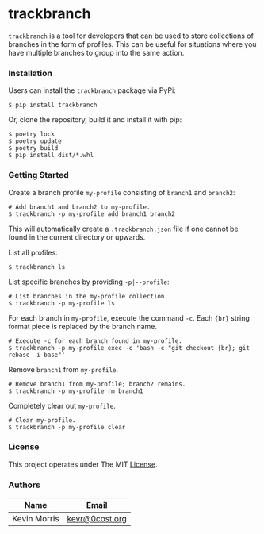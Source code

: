 # trackbranch

`trackbranch` is a tool for developers that can be used to store
collections of branches in the form of profiles. This can be useful
for situations where you have multiple branches to group into the
same action.

### Installation

Users can install the `trackbranch` package via PyPi:

    $ pip install trackbranch

Or, clone the repository, build it and install it with pip:

    $ poetry lock
    $ poetry update
    $ poetry build
    $ pip install dist/*.whl

### Getting Started

Create a branch profile `my-profile` consisting of `branch1` and `branch2`:

    # Add branch1 and branch2 to my-profile.
    $ trackbranch -p my-profile add branch1 branch2

This will automatically create a `.trackbranch.json` file if one
cannot be found in the current directory or upwards.

List all profiles:

    $ trackbranch ls

List specific branches by providing `-p|--profile`:

    # List branches in the my-profile collection.
    $ trackbranch -p my-profile ls

For each branch in `my-profile`, execute the command `-c`. Each `{br}` string
format piece is replaced by the branch name.

    # Execute -c for each branch found in my-profile.
    $ trackbranch -p my-profile exec -c 'bash -c "git checkout {br}; git rebase -i base"'

Remove `branch1` from `my-profile`.

    # Remove branch1 from my-profile; branch2 remains.
    $ trackbranch -p my-profile rm branch1

Completely clear out `my-profile`.

    # Clear my-profile.
    $ trackbranch -p my-profile clear

### License

This project operates under The MIT [License](./LICENSE).

### Authors

| Name         | Email          |
|--------------|----------------|
| Kevin Morris | kevr@0cost.org |
